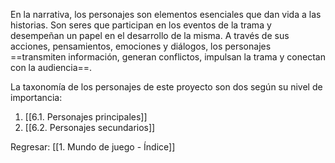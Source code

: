 
En la narrativa, los personajes son elementos esenciales que dan vida a las historias. Son seres que participan en los eventos de la trama y desempeñan un papel en el desarrollo de la misma. A través de sus acciones, pensamientos, emociones y diálogos, los personajes ==transmiten información, generan conflictos, impulsan la trama y conectan con la audiencia==.

La taxonomía de los personajes de este proyecto son dos según su nivel de importancia:

1. [[6.1. Personajes principales]]
2. [[6.2. Personajes secundarios]]


Regresar: [[1. Mundo de juego - Índice]]